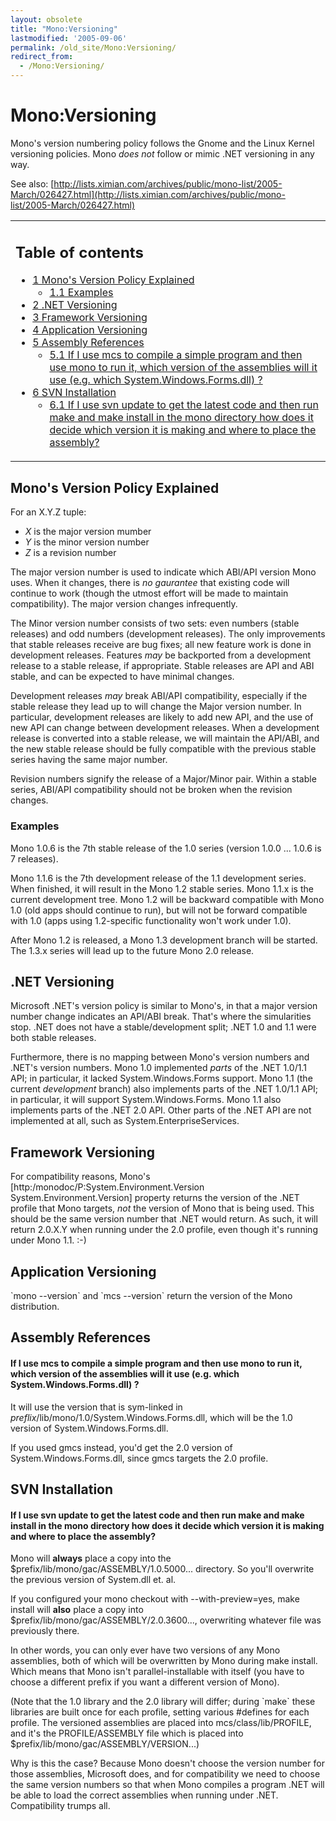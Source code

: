 ```yaml
---
layout: obsolete
title: "Mono:Versioning"
lastmodified: '2005-09-06'
permalink: /old_site/Mono:Versioning/
redirect_from:
  - /Mono:Versioning/
---
```


Mono:Versioning
===============

Mono's version numbering policy follows the Gnome and the Linux Kernel versioning policies. Mono *does not* follow or mimic .NET versioning in any way.

See also: [http://lists.ximian.com/archives/public/mono-list/2005-March/026427.html](http://lists.ximian.com/archives/public/mono-list/2005-March/026427.html)

<table>
<col width="100%" />
<tbody>
<tr class="odd">
<td align="left"><h2>Table of contents</h2>
<ul>
<li><a href="#monos-version-policy-explained">1 Mono's Version Policy Explained</a>
<ul>
<li><a href="#examples">1.1 Examples</a></li>
</ul></li>
<li><a href="#net-versioning">2 .NET Versioning</a></li>
<li><a href="#framework-versioning">3 Framework Versioning</a></li>
<li><a href="#application-versioning">4 Application Versioning</a></li>
<li><a href="#assembly-references">5 Assembly References</a>
<ul>
<li><a href="#if-i-use-mcs-to-compile-a-simple-program-and-then-use-mono-to-run-it-which-version-of-the-assemblies-will-it-use-eg-which-systemwindowsformsdll-">5.1 If I use mcs to compile a simple program and then use mono to run it, which version of the assemblies will it use (e.g. which System.Windows.Forms.dll) ?</a></li>
</ul></li>
<li><a href="#svn-installation">6 SVN Installation</a>
<ul>
<li><a href="#if-i-use-svn-update-to-get-the-latest-code-and-then-run-make-and-make-install-in-the-mono-directory-how-does-it-decide-which-version-it-is-making-and-where-to-place-the-assembly">6.1 If I use svn update to get the latest code and then run make and make install in the mono directory how does it decide which version it is making and where to place the assembly?</a></li>
</ul></li>
</ul></td>
</tr>
</tbody>
</table>

Mono's Version Policy Explained
-------------------------------

For an X.Y.Z tuple:

-   *X* is the major version mumber
-   *Y* is the minor version number
-   *Z* is a revision number

The major version number is used to indicate which ABI/API version Mono uses. When it changes, there is *no gaurantee* that existing code will continue to work (though the utmost effort will be made to maintain compatibility). The major version changes infrequently.

The Minor version number consists of two sets: even numbers (stable releases) and odd numbers (development releases). The only improvements that stable releases receive are bug fixes; all new feature work is done in development releases. Features *may* be backported from a development release to a stable release, if appropriate. Stable releases are API and ABI stable, and can be expected to have minimal changes.

Development releases *may* break ABI/API compatibility, especially if the stable release they lead up to will change the Major version number. In particular, development releases are likely to add new API, and the use of new API can change between development releases. When a development release is converted into a stable release, we will maintain the API/ABI, and the new stable release should be fully compatible with the previous stable series having the same major number.

Revision numbers signify the release of a Major/Minor pair. Within a stable series, ABI/API compatibility should not be broken when the revision changes.

### Examples

Mono 1.0.6 is the 7th stable release of the 1.0 series (version 1.0.0 ... 1.0.6 is 7 releases).

Mono 1.1.6 is the 7th development release of the 1.1 development series. When finished, it will result in the Mono 1.2 stable series. Mono 1.1.x is the current development tree. Mono 1.2 will be backward compatible with Mono 1.0 (old apps should continue to run), but will not be forward compatible with 1.0 (apps using 1.2-specific functionality won't work under 1.0).

After Mono 1.2 is released, a Mono 1.3 development branch will be started. The 1.3.x series will lead up to the future Mono 2.0 release.

.NET Versioning
---------------

Microsoft .NET's version policy is similar to Mono's, in that a major version number change indicates an API/ABI break. That's where the simularities stop. .NET does not have a stable/development split; .NET 1.0 and 1.1 were both stable releases.

Furthermore, there is no mapping between Mono's version numbers and .NET's version numbers. Mono 1.0 implemented *parts* of the .NET 1.0/1.1 API; in particular, it lacked System.Windows.Forms support. Mono 1.1 (the current *development* branch) also implements parts of the .NET 1.0/1.1 API; in particular, it will support System.Windows.Forms. Mono 1.1 also implements parts of the .NET 2.0 API. Other parts of the .NET API are not implemented at all, such as System.EnterpriseServices.

Framework Versioning
--------------------

For compatibility reasons, Mono's [http:/monodoc/P:System.Environment.Version System.Environment.Version] property returns the version of the .NET profile that Mono targets, *not* the version of Mono that is being used. This should be the same version number that .NET would return. As such, it will return 2.0.X.Y when running under the 2.0 profile, even though it's running under Mono 1.1. :-)

Application Versioning
----------------------

\`mono --version\` and \`mcs --version\` return the version of the Mono distribution.

Assembly References
-------------------

#### If I use mcs to compile a simple program and then use mono to run it, which version of the assemblies will it use (e.g. which System.Windows.Forms.dll) ?

It will use the version that is sym-linked in *preflix*/lib/mono/1.0/System.Windows.Forms.dll, which will be the 1.0 version of System.Windows.Forms.dll.

If you used gmcs instead, you'd get the 2.0 version of System.Windows.Forms.dll, since gmcs targets the 2.0 profile.

SVN Installation
----------------

#### If I use svn update to get the latest code and then run make and make install in the mono directory how does it decide which version it is making and where to place the assembly?

Mono will **always** place a copy into the \$prefix/lib/mono/gac/ASSEMBLY/1.0.5000... directory. So you'll overwrite the previous version of System.dll et. al.

If you configured your mono checkout with --with-preview=yes, make install will **also** place a copy into \$prefix/lib/mono/gac/ASSEMBLY/2.0.3600..., overwriting whatever file was previously there.

In other words, you can only ever have two versions of any Mono assemblies, both of which will be overwritten by Mono during make install. Which means that Mono isn't parallel-installable with itself (you have to choose a different prefix if you want a different version of Mono).

(Note that the 1.0 library and the 2.0 library will differ; during \`make\` these libraries are built once for each profile, setting various \#defines for each profile. The versioned assemblies are placed into mcs/class/lib/PROFILE, and it's the PROFILE/ASSEMBLY file which is placed into \$prefix/lib/mono/gac/ASSEMBLY/VERSION...)

Why is this the case? Because Mono doesn't choose the version number for those assemblies, Microsoft does, and for compatibility we need to choose the same version numbers so that when Mono compiles a program .NET will be able to load the correct assemblies when running under .NET. Compatibility trumps all.

